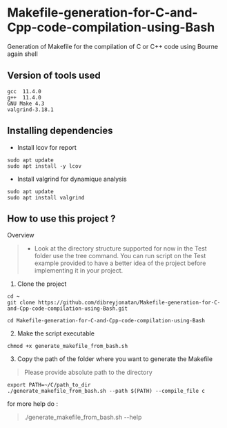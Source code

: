 # Makefile-generation-for-C-and-Cpp-code-compilation-using-Bash
Generation of Makefile for the compilation of C or C++ code using Bourne again shell 
## Version of tools used 
```
gcc  11.4.0
g++  11.4.0
GNU Make 4.3
valgrind-3.18.1
```
## Installing dependencies
- Install lcov for report 
```
sudo apt update
sudo apt install -y lcov
```
- Install valgrind for dynamique analysis
```
sudo apt update
sudo apt install valgrind
```
## How to use this project ? 
Overview 
> * Look at the directory structure supported for now in the Test folder 
use the tree command. You can run script on the Test example provided to have a better idea of the project before implementing it in your project.
1. Clone the project 
```
cd ~
git clone https://github.com/dibreyjonatan/Makefile-generation-for-C-and-Cpp-code-compilation-using-Bash.git

cd Makefile-generation-for-C-and-Cpp-code-compilation-using-Bash

```
2. Make the script executable
```
chmod +x generate_makefile_from_bash.sh
```
3. Copy the path of the folder where you want to generate the Makefile
> Please provide absolute path to the directory 
 ```
 export PATH=~/C/path_to_dir
 ./generate_makefile_from_bash.sh --path $(PATH) --compile_file c

 ```
 for more help do :
 > ./generate_makefile_from_bash.sh --help